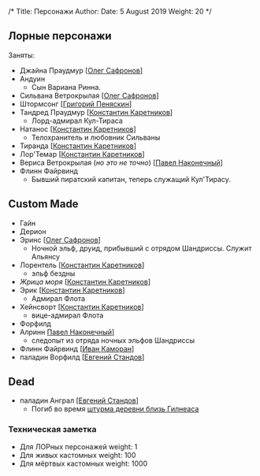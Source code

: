/*
Title: Персонажи
Author:
Date: 5 August 2019
Weight: 20
*/
## Лорные персонажи
Заняты:
- Джайна Праудмур [[Олег Сафронов](https://vk.com/dragoleg)]
- Андуин
    - Сын Вариана Ринна.
- Сильвана Ветрокрылая [[Олег Сафронов](https://vk.com/dragoleg)]
- Штормсонг [[Григорий Пеняскин](https://vk.com/iconnep)]
- Тандред Праудмур [[Константин Каретников](https://vk.com/loromanchick)]
    - Лорд-адмирал Кул-Тираса
- Натанос [[Константин Каретников](https://vk.com/loromanchick)]
    - Телохранитель и любовник Сильваны
- Тиранда [[Константин Каретников](https://vk.com/loromanchick)]
- Лор'Темар [[Константин Каретников](https://vk.com/loromanchick)]
- Вериса Ветрокрылая (*но это не точно*) [[Павел Наконечный](https://vk.com/sneakbug8)]
- Флинн Файрвинд
    - Бывший пиратский капитан, теперь служащий Кул'Тирасу.

## Custom Made
- Гайн
- Дерион
- Эринс [[Олег Сафронов](https://vk.com/dragoleg)]
    - Ночной эльф, друид, прибывший с отрядом Шандриссы. Служит Альянсу
- Лорентель [[Константин Каретников](https://vk.com/loromanchick)]
    - эльф бездны
- *Жрица моря* [[Константин Каретников](https://vk.com/loromanchick)]
- Эрик [[Константин Каретников](https://vk.com/loromanchick)]
    - Адмирал Флота
- Хейнсворт [[Константин Каретников](https://vk.com/loromanchick)]
    - вице-адмирал Флота
- Форфилд
- Алринн [Павел Наконечный](https://vk.com/sneakbug8)]
    - следопыт из отряда ночных эльфов Шандриссы
- Флинн Файрвинд [[Иван Каморан](https://vk.com/camoran)]
- паладин Ворфилд [[Евгений Стандов](https://vk.com/jelesniy)]

## Dead
- паладин Анграл [[Евгений Стандов](https://vk.com/jelesniy)]
    - Погиб во время [штурма деревни близь Гилнеаса](/wowrp/events/gilneas-assault)


### Техническая заметка
- Для ЛОРных персонажей weight: 1
- Для живых кастомных weight: 100
- Для мёртвых кастомных weight: 1000